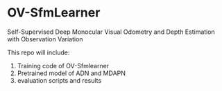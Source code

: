 # OV-SfmLearner
Self-Supervised Deep Monocular Visual Odometry and Depth Estimation with Observation Variation

This repo will include:
  1. Training code of OV-Sfmlearner
  2. Pretrained model of ADN and MDAPN
  3. evaluation scripts and results
